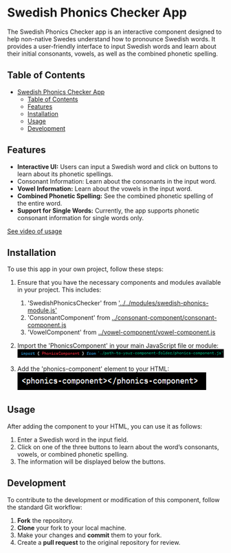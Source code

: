 # Swedish Phonics Checker App

The Swedish Phonics Checker app is an interactive component designed to help non-native Swedes understand how to pronounce Swedish words. It provides a user-friendly interface to input Swedish words and learn about their initial consonants, vowels, as well as the combined phonetic spelling.

## Table of Contents
- [Swedish Phonics Checker App](#swedish-phonics-checker-app)
  - [Table of Contents](#table-of-contents)
  - [Features](#features)
  - [Installation](#installation)
  - [Usage](#usage)
  - [Development](#development)


## Features
* **Interactive UI:** Users can input a Swedish word and click on buttons to learn about its phonetic spellings.
* Consonant Information: Learn about the consonants in the input word.
* **Vowel Information:** Learn about the vowels in the input word.
* **Combined Phonetic Spelling:** See the combined phonetic spelling of the entire word.
* **Support for Single Words:** Currently, the app supports phonetic consonant information for single words only.

[See video of usage](/explanationVideo.mp4)

## Installation
To use this app in your own project, follow these steps:
1. Ensure that you have the necessary components and modules available in your project. This includes:
   1. 'SwedishPhonicsChecker' from ['../../modules/swedish-phonics-module.js'](../modules/swedish-phonics-module.js)
   2. 'ConsonantComponent' from [../consonant-component/consonant-component.js](./consonant-component/consonant-component.js)
   3. 'VowelComponent' from [../vowel-component/vowel-component.js](./vowel-component/vowel-component.js)

2. Import the 'PhonicsComponent' in your main JavaScript file or module:
      ![Import statement](./report/importstatement.png)
3. Add the 'phonics-component' element to your HTML:
      ![HTML Component](./report/phoniccomponent.png)

## Usage
After adding the component to your HTML, you can use it as follows:

1. Enter a Swedish word in the input field.
2. Click on one of the three buttons to learn about the word’s consonants, vowels, or combined phonetic spelling.
3. The information will be displayed below the buttons.

## Development
To contribute to the development or modification of this component, follow the standard Git workflow:

1.  **Fork** the repository.
2.  **Clone** your fork to your local machine.
3.  Make your changes and **commit** them to your fork.
4.  Create a **pull request** to the original repository for review.

